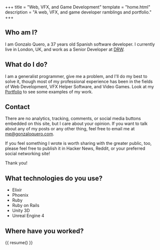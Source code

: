 +++
title = "Web, VFX, and Game Development"
template = "home.html"
description = "A web, VFX, and game developer ramblings and portfolio."
+++

## Who am I?

I am Gonzalo Quero, a 37 years old Spanish software developer. I currently live
in London, UK, and work as a Senior Developer at [DRW](https://drw.com/).

## What do I do?

I am a generalist programmer, give me a problem, and I'll do my best to solve
it, though most of my professional experience has been in the fields of Web
Development, VFX Helper Software, and Video Games. Look at my
[Portfolio](/portfolio) to see some examples of my work.

## Contact

There are no analytics, tracking, comments, or social media buttons embedded on
this site, but I care about your opinion. If you want to talk about any of my
posts or any other thing, feel free to email me at [me@gonzaloquero.com](mailto:me@gonzaloquero.com).

If you feel something I wrote is worth sharing with the greater public, too,
please feel free to publish it in Hacker News, Reddit, or your preferred social
networking site!

Thank you!

## What technologies do you use?

- Elixir
- Phoenix
- Ruby
- Ruby on Rails
- Unity 3D
- Unreal Engine 4

## Where have you worked?

{{ resume() }}
